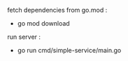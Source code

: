 fetch dependencies from go.mod :
- go mod download

run server :
- go run cmd/simple-service/main.go